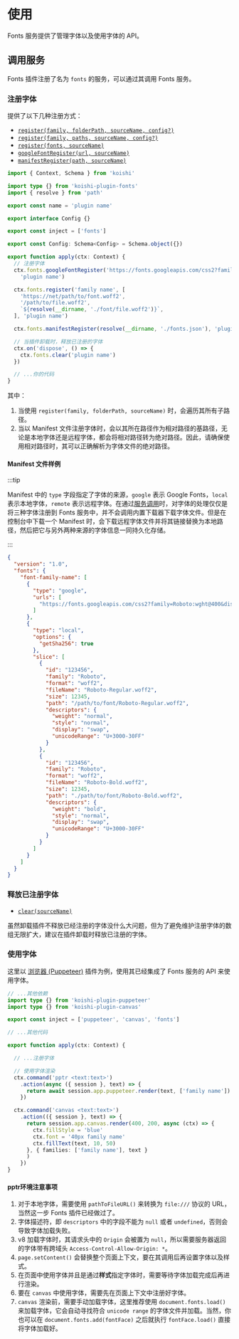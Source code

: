 # 使用
Fonts 服务提供了管理字体以及使用字体的 API。

## 调用服务
Fonts 插件注册了名为 `fonts` 的服务，可以通过其调用 Fonts 服务。

### 注册字体
提供了以下几种注册方式：
- [`register(family, folderPath, sourceName, config?)`](../api#register)
- [`register(family, paths, sourceName, config?)`](../api#register)
- [`register(fonts, sourceName)`](../api#register)
- [`googleFontRegister(url, sourceName)`](../api#googlefontregister)
- [`manifestRegister(path, sourceName)`](../api#manifestregister)

```ts
import { Context, Schema } from 'koishi'

import type {} from 'koishi-plugin-fonts'
import { resolve } from 'path'

export const name = 'plugin name'

export interface Config {}

export const inject = ['fonts']

export const Config: Schema<Config> = Schema.object({})

export function apply(ctx: Context) {
  // 注册字体
  ctx.fonts.googleFontRegister('https://fonts.googleapis.com/css2?family=xxxxxx',
    'plugin name')

  ctx.fonts.register('family name', [
    'https://net/path/to/font.woff2',
    '/path/to/file.woff2',
    `${resolve(__dirname, './font/file.woff2')}`,
  ], 'plugin name')

  ctx.fonts.manifestRegister(resolve(__dirname, './fonts.json'), 'plugin name')

  // 当插件卸载时，释放已注册的字体
  ctx.on('dispose', () => {
    ctx.fonts.clear('plugin name')
  })

  // ...你的代码
}

```
其中：
1. 当使用 `register(family, folderPath, sourceName)` 时，会遍历其所有子路径。
2. 当以 Manifest 文件注册字体时，会以其所在路径作为相对路径的基路径，无论是本地字体还是远程字体，都会将相对路径转为绝对路径。因此，请确保使用相对路径时，其可以正确解析为字体文件的绝对路径。

#### Manifest 文件样例

:::tip

Manifest 中的 `type` 字段指定了字体的来源，`google` 表示 Google Fonts，`local` 表示本地字体，`remote` 表示远程字体。在通过[服务调用](#调用服务)时，对字体的处理仅仅是将三种字体注册到 Fonts 服务中，并不会调用内置下载器下载字体文件。但是在控制台中下载一个 Manifest 时，会下载远程字体文件并将其链接替换为本地路径，然后把它与另外两种来源的字体信息一同持久化存储。

:::

```json
{
  "version": "1.0",
  "fonts": {
    "font-family-name": [
      {
        "type": "google",
        "urls": [
          "https://fonts.googleapis.com/css2?family=Roboto:wght@400&display=swap"
        ]
      },
      {
        "type": "local",
        "options": {
          "getSha256": true
        },
        "slice": [
          {
            "id": "123456",
            "family": "Roboto",
            "format": "woff2",
            "fileName": "Roboto-Regular.woff2",
            "size": 12345,
            "path": "/path/to/font/Roboto-Regular.woff2",
            "descriptors": {
              "weight": "normal",
              "style": "normal",
              "display": "swap",
              "unicodeRange": "U+3000-30FF"
            }
          },
          {
            "id": "123456",
            "family": "Roboto",
            "format": "woff2",
            "fileName": "Roboto-Bold.woff2",
            "size": 12345,
            "path": "./path/to/font/Roboto-Bold.woff2",
            "descriptors": {
              "weight": "bold",
              "style": "normal",
              "display": "swap",
              "unicodeRange": "U+3000-30FF"
            }
          }
        ]
      }
    ]
  }
}
```

### 释放已注册字体
- [`clear(sourceName)`](../api#clear)

虽然卸载插件不释放已经注册的字体没什么大问题，但为了避免维护注册字体的数组无限扩大，建议在插件卸载时释放已注册的字体。


### 使用字体
这里以 [浏览器 (Puppeteer)]([./plugins/puppeteer.md](https://puppeteer.koishi.chat/)) 插件为例，使用其已经集成了 Fonts 服务的 API 来使用字体。

```ts
// ...其他依赖
import type {} from 'koishi-plugin-puppeteer'
import type {} from 'koishi-plugin-canvas'

export const inject = ['puppeteer', 'canvas', 'fonts']

// ...其他代码

export function apply(ctx: Context) {

  // ...注册字体

  // 使用字体渲染
  ctx.command('pptr <text:text>')
    .action(async ({ session }, text) => {
      return await session.app.puppeteer.render(text, ['family name'])
    })

  ctx.command('canvas <text:text>')
    .action(({ session }, text) => {
      return session.app.canvas.render(400, 200, async (ctx) => {
        ctx.fillStyle = 'blue'
        ctx.font = '40px family name'
        ctx.fillText(text, 10, 50)
      }, { families: ['family name'], text }
      )
    })
}
```

#### pptr环境注意事项
1. 对于本地字体，需要使用 `pathToFileURL()` 来转换为 `file:///` 协议的 URL，当然这一步 Fonts 插件已经做过了。
2. 字体描述符，即 `descriptors` 中的字段不能为 `null` 或者 `undefined`，否则会导致字体加载失败。
3. v8 加载字体时，其请求头中的 `Origin` 会被置为 `null`，所以需要服务器返回的字体带有跨域头 `Access-Control-Allow-Origin: *`。
4. `page.setContent()` 会替换整个页面上下文，要在其调用后再设置字体以及样式。
5. 在页面中使用字体并且是通过**样式**指定字体时，需要等待字体加载完成后再进行渲染。
6. 要在 `canvas` 中使用字体，需要先在页面上下文中注册好字体。
7. `canvas` 渲染前，需要手动加载字体，这里推荐使用 `document.fonts.load()` 来加载字体，它会自动寻找符合 `unicode range` 的字体文件并加载。当然，你也可以在 `document.fonts.add(fontFace)` 之后就执行 `fontFace.load()` 直接将字体加载好。
